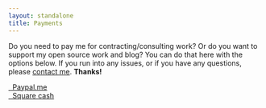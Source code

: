 ```yaml
---
layout: standalone
title: Payments
---
```


Do you need to pay me for contracting/consulting work?
Or do you want to support my open source work and blog?
You can do that here with the options below.
If you run into any issues, or if you have any questions, please [contact me](/contact).
**Thanks!**

<div class="row">
   <div class="col"></div>
   <div class="col-8 col-md-6">
      <a class="btn btn-light btn-block" href="{{ site.social_links.paypal }}" target="_blank">
      <i class="fa fa-lg fa-paypal" aria-hidden="true"></i>&nbsp; Paypal.me
      </a>
   </div> <!-- col -->
   <div class="col"></div>
</div> <!-- row -->

<div class="row">
   <div class="col"></div>
   <div class="col-8 col-md-6">
      <a class="btn btn-light btn-block" href="{{ site.social_links.square }}" target="_blank">
      <i class="fa fa-lg fa-usd" aria-hidden="true"></i>&nbsp; Square cash
      </a>
   </div> <!-- col -->
   <div class="col"></div>
</div> <!-- row -->
